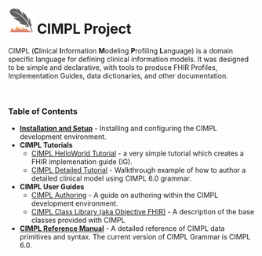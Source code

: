 #  ![](img_cimpl/cimpl-logo.png) CIMPL Project

CIMPL (**C**linical **I**nformation **M**odeling **P**rofiling **L**anguage) is a domain specific language for defining clinical information models. It was designed to be simple and declarative, with tools to produce FHIR Profiles, Implementation Guides, data dictionaries, and other documentation.

<br />

### Table of Contents

* [**Installation and Setup**](cimplInstall.md) - Installing and configuring the CIMPL development environment.
* **CIMPL Tutorials**
  * [CIMPL HelloWorld Tutorial](cimpl6Tutorial_helloWorld.md) - a very simple tutorial which creates a FHIR implemenation guide (IG).
  * [CIMPL Detailed Tutorial](cimpl6Tutorial_detail.md) - Walkthrough example of how to author a detailed clinical model using CIMPL 6.0 grammar.
* **CIMPL User Guides**
  * [CIMPL Authoring](cimpl6UserGuide.md) - A guide on authoring within the CIMPL development environment.
  * [CIMPL Class Library (aka Objective FHIR)](cimpl6ObjectiveFHIR) - A description of the base classes provided with CIMPL
* [**CIMPL Reference Manual**](cimpl6Reference.md) - A detailed reference of CIMPL data primitives and syntax.  The current version of CIMPL Grammar is CIMPL 6.0.
